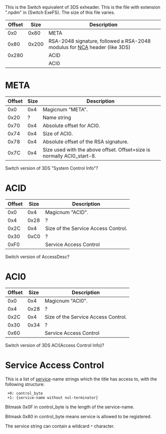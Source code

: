 This is the Switch equivalent of 3DS exheader. This is the file with
extension ".npdm" in {Switch ExeFS}. The size of this file
varies.

| Offset     | Size       | Description                                                                                    |
| ---------- | ---------- | ---------------------------------------------------------------------------------------------- |
| 0x0        | 0x80       | META                                                                                           |
| 0x80       | 0x200      | RSA-2048 signature, followed a RSA-2048 modulus for [NCA](NCA.md "wikilink") header (like 3DS) |
| 0x280      | <Varies>   | ACID                                                                                           |
| <See META> | <See META> | ACI0                                                                                           |

# META

| Offset | Size | Description                                                             |
| ------ | ---- | ----------------------------------------------------------------------- |
| 0x0    | 0x4  | Magicnum "META".                                                        |
| 0x20   | ?    | Name string                                                             |
| 0x70   | 0x4  | Absolute offset for ACI0.                                               |
| 0x74   | 0x4  | Size of ACI0.                                                           |
| 0x78   | 0x4  | Absolute offset of the RSA signature.                                   |
| 0x7C   | 0x4  | Size used with the above offset. Offset+size is normally ACI0\_start-8. |

Switch version of 3DS "System Control Info"?

# ACID

| Offset | Size        | Description                         |
| ------ | ----------- | ----------------------------------- |
| 0x0    | 0x4         | Magicnum "ACID".                    |
| 0x4    | 0x28        | ?                                   |
| 0x2C   | 0x4         | Size of the Service Access Control. |
| 0x30   | 0xC0        | ?                                   |
| 0xF0   | <See above> | Service Access Control              |

Switch version of AccessDesc?

# ACI0

| Offset | Size        | Description                         |
| ------ | ----------- | ----------------------------------- |
| 0x0    | 0x4         | Magicnum "ACI0".                    |
| 0x4    | 0x28        | ?                                   |
| 0x2C   | 0x4         | Size of the Service Access Control. |
| 0x30   | 0x34        | ?                                   |
| 0x60   | <See above> | Service Access Control              |

Switch version of 3DS ACI(Access Control Info)?

# Service Access Control

This is a list of [service](Services%20API.md "wikilink")-name strings
which the title has access to, with the following structure:

` +0: control_byte`  
` +1: {service-name without nul-terminator}`

Bitmask 0x0F in control\_byte is the length of the service-name.

Bitmask 0x80 in control\_byte means service is allowed to be registered.

The service string can contain a wildcard `*` character.
